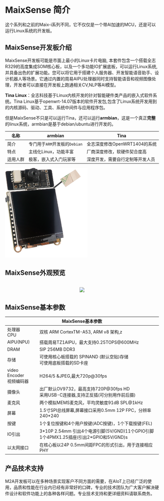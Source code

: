 # MaixSense 简介

这个系列和之前的Maix-i系列不同，它不仅仅是一个带AI加速的MCU，还是可以运行Linux系统的开发板。


## MaixSense开发板介绍

MaixSense开发板可能是市面上最小的Linux卡片电脑, 本套件包含一个搭载全志R329的高度集成SOM核心板，以及一个多功能IO扩展底板，可以运行Linux系统, 并具备出色的扩展功能。您可以将它用于搭建个人服务器、开发智能语音助手、设计机器人等场景。它通过内置的周易AIPU处理器同时支持智能语音和视频图像处理，开发者可以直接在开发板上跑通相关CV,NLP等AI模型。

**Tina Linux**：全志科技基于Linux内核开发的针对智能硬件类产品的嵌入式软件系统。Tina Linux基于openwrt-14.07版本的软件开发包,包含了Linux系统开发用到的内核源码、驱动、工具、系统中间件与应用程序包。

但是MaixSense不只是可以运行Tina，还可以运行**armbian**，这是一个真正**完整**的linux系统，armbian是基于debian/ubuntu进行开发的。

|   名称   |               armbian               |               Tina               |
| ------ | --------------------------------- | ------------------------------ |
|   简介   | 专门用于`ARM`开发板的`Debian` |    全志深度修改OpenWRT1404的系统     |
|   特点   |        主线化Linux，功能丰富        |        厂商深度修改，软硬件契合度高        |
| 适用人群 |       极客，嵌入式入门玩家等        | 深度开发，需要自行定制等开发人员 |
<img src="./assets/M2S_1.png" width="270">



## MaixSense外观预览
<div align="center">
<br><img src="./assets/M2A-1.gif">

</div>


## MaixSense基本参数

<table role="table" class="center_table">
    <thead>
        <tr>
            <th colspan = "2">MaixSense基本参数</th>   
        </tr>
    </thead>
    <tbody>
    <tr>    
        <td>处理器<br>CPU</td>
        <td>双核 ARM CortexTM-A53, ARM v8 架构,z</td>
    </tr>
    <tr>
        <td>AIPU(NPU)</td>
        <td>搭载周易TZ1AIPU，最大支持0.25TOPS@600MHz</td>
    </tr>
    <tr>
        <td>DRAM</td>
        <td>SIP 256MB DDR3</td>
    </tr>
    <tr>
        <td>存储</td>
        <td>可使用核心板搭载的 SPINAND (默认空贴)存储<br>可使用底板搭载的SD卡座</td>
    </tr>
    <tr>
        <td>video Encoder<br>视频编码器</td>
        <td>H264/5 &JPEG,最大720p@30fps</td>
    </tr>
    <tr>
        <td>摄像头</td>
        <td>出厂默认OV9732，最高支持720P@30fps HD<br>采用USB-C连接器,支持正反插(可分别用作前后摄)</td>
    </tr>
    <tr>
        <td>麦克风</td>
        <td>两个模拟MEMS麦克风，平均灵敏度91dB SPL@1kHz</td>
    </tr>
    <tr>
        <td>屏幕</td>
        <td>1.5寸SPI总线屏幕,屏幕接口采用0.5mm 12P FPC，分辨率240*240</td>
    </tr>
    <tr>
        <td>按键</td>
        <td>1个复位按键和4个用户按键(ADC按键)，1个下载按键(FEL)</td>
    </tr>
    <tr>
        <td>IO引出</td>
        <td>3*10P 2.54mm 引出4个电源引脚(5V/GND)11个GPIO引脚<br>1个4PMX1.25插座(引出2*GPIO和5V/GND)s</td>
    </tr>
    <tr>
        <td>以太网接口</td>
        <td>在核心板以24P 0.5mm间距FPC的形式引出，用于连接相应PHY</td>
    </tr>
    </tbody>
</table>

## 产品技术支持
M2A开发板可以在多种场景实现客户不同方面的需要，在AIoT上已经广泛的使用，品质和性能在行业内已经有非常好的口碑，专业的技术团队为广大客户解决硬件设计和软件功能上的各种各样问题。专业技术支持和更详细资料请联系商务。